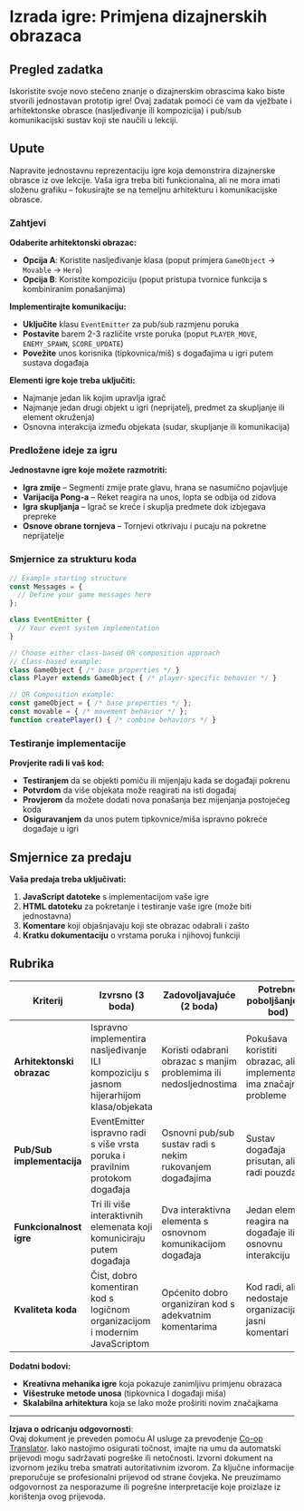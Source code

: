 <!--
CO_OP_TRANSLATOR_METADATA:
{
  "original_hash": "c8fc39a014d08247c082878122e2ba73",
  "translation_date": "2025-10-25T00:14:13+00:00",
  "source_file": "6-space-game/1-introduction/assignment.md",
  "language_code": "hr"
}
-->
# Izrada igre: Primjena dizajnerskih obrazaca

## Pregled zadatka

Iskoristite svoje novo stečeno znanje o dizajnerskim obrascima kako biste stvorili jednostavan prototip igre! Ovaj zadatak pomoći će vam da vježbate i arhitektonske obrasce (nasljeđivanje ili kompozicija) i pub/sub komunikacijski sustav koji ste naučili u lekciji.

## Upute

Napravite jednostavnu reprezentaciju igre koja demonstrira dizajnerske obrasce iz ove lekcije. Vaša igra treba biti funkcionalna, ali ne mora imati složenu grafiku – fokusirajte se na temeljnu arhitekturu i komunikacijske obrasce.

### Zahtjevi

**Odaberite arhitektonski obrazac:**
- **Opcija A**: Koristite nasljeđivanje klasa (poput primjera `GameObject` → `Movable` → `Hero`)
- **Opcija B**: Koristite kompoziciju (poput pristupa tvornice funkcija s kombiniranim ponašanjima)

**Implementirajte komunikaciju:**
- **Uključite** klasu `EventEmitter` za pub/sub razmjenu poruka
- **Postavite** barem 2-3 različite vrste poruka (poput `PLAYER_MOVE`, `ENEMY_SPAWN`, `SCORE_UPDATE`)
- **Povežite** unos korisnika (tipkovnica/miš) s događajima u igri putem sustava događaja

**Elementi igre koje treba uključiti:**
- Najmanje jedan lik kojim upravlja igrač
- Najmanje jedan drugi objekt u igri (neprijatelj, predmet za skupljanje ili element okruženja)
- Osnovna interakcija između objekata (sudar, skupljanje ili komunikacija)

### Predložene ideje za igru

**Jednostavne igre koje možete razmotriti:**
- **Igra zmije** – Segmenti zmije prate glavu, hrana se nasumično pojavljuje
- **Varijacija Pong-a** – Reket reagira na unos, lopta se odbija od zidova
- **Igra skupljanja** – Igrač se kreće i skuplja predmete dok izbjegava prepreke
- **Osnove obrane tornjeva** – Tornjevi otkrivaju i pucaju na pokretne neprijatelje

### Smjernice za strukturu koda

```javascript
// Example starting structure
const Messages = {
  // Define your game messages here
};

class EventEmitter {
  // Your event system implementation
}

// Choose either class-based OR composition approach
// Class-based example:
class GameObject { /* base properties */ }
class Player extends GameObject { /* player-specific behavior */ }

// OR Composition example:
const gameObject = { /* base properties */ };
const movable = { /* movement behavior */ };
function createPlayer() { /* combine behaviors */ }
```

### Testiranje implementacije

**Provjerite radi li vaš kod:**
- **Testiranjem** da se objekti pomiču ili mijenjaju kada se događaji pokrenu
- **Potvrdom** da više objekata može reagirati na isti događaj
- **Provjerom** da možete dodati nova ponašanja bez mijenjanja postojećeg koda
- **Osiguravanjem** da unos putem tipkovnice/miša ispravno pokreće događaje u igri

## Smjernice za predaju

**Vaša predaja treba uključivati:**
1. **JavaScript datoteke** s implementacijom vaše igre
2. **HTML datoteku** za pokretanje i testiranje vaše igre (može biti jednostavna)
3. **Komentare** koji objašnjavaju koji ste obrazac odabrali i zašto
4. **Kratku dokumentaciju** o vrstama poruka i njihovoj funkciji

## Rubrika

| Kriterij | Izvrsno (3 boda) | Zadovoljavajuće (2 boda) | Potrebno poboljšanje (1 bod) |
|----------|------------------|-------------------------|------------------------------|
| **Arhitektonski obrazac** | Ispravno implementira nasljeđivanje ILI kompoziciju s jasnom hijerarhijom klasa/objekata | Koristi odabrani obrazac s manjim problemima ili nedosljednostima | Pokušava koristiti obrazac, ali implementacija ima značajne probleme |
| **Pub/Sub implementacija** | EventEmitter ispravno radi s više vrsta poruka i pravilnim protokom događaja | Osnovni pub/sub sustav radi s nekim rukovanjem događajima | Sustav događaja prisutan, ali ne radi pouzdano |
| **Funkcionalnost igre** | Tri ili više interaktivnih elemenata koji komuniciraju putem događaja | Dva interaktivna elementa s osnovnom komunikacijom događaja | Jedan element reagira na događaje ili osnovnu interakciju |
| **Kvaliteta koda** | Čist, dobro komentiran kod s logičnom organizacijom i modernim JavaScriptom | Općenito dobro organiziran kod s adekvatnim komentarima | Kod radi, ali nedostaje organizacija ili jasni komentari |

**Dodatni bodovi:**
- **Kreativna mehanika igre** koja pokazuje zanimljivu primjenu obrazaca
- **Višestruke metode unosa** (tipkovnica I događaji miša)
- **Skalabilna arhitektura** koja se lako može proširiti novim značajkama

---

**Izjava o odricanju odgovornosti**:  
Ovaj dokument je preveden pomoću AI usluge za prevođenje [Co-op Translator](https://github.com/Azure/co-op-translator). Iako nastojimo osigurati točnost, imajte na umu da automatski prijevodi mogu sadržavati pogreške ili netočnosti. Izvorni dokument na izvornom jeziku treba smatrati autoritativnim izvorom. Za ključne informacije preporučuje se profesionalni prijevod od strane čovjeka. Ne preuzimamo odgovornost za nesporazume ili pogrešne interpretacije koje proizlaze iz korištenja ovog prijevoda.